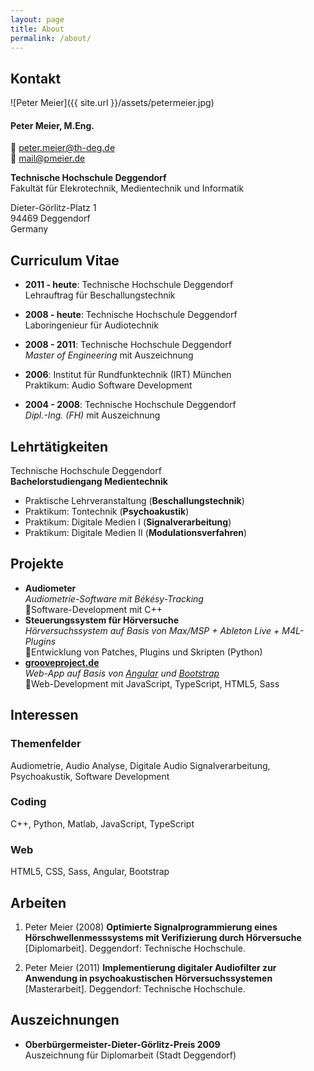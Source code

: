 ```yaml
---
layout: page
title: About
permalink: /about/
---
```


## Kontakt

![Peter Meier]({{ site.url }}/assets/petermeier.jpg)

#### **Peter Meier, M.Eng.**
📧 [peter.meier@th-deg.de](mailto:peter.meier@th-deg.de)<br>
📧 [mail@pmeier.de](mailto:mail@pmeier.de)

**Technische Hochschule Deggendorf**<br>
Fakultät für Elekrotechnik, Medientechnik und Informatik

Dieter-Görlitz-Platz 1<br>
94469 Deggendorf<br>
Germany

## Curriculum Vitae

- **2011 - heute**: Technische Hochschule Deggendorf
<br>Lehrauftrag für Beschallungstechnik

- **2008 - heute**: Technische Hochschule Deggendorf
<br>Laboringenieur für Audiotechnik

- **2008 - 2011**: Technische Hochschule Deggendorf
<br>_Master of Engineering_ mit Auszeichnung

- **2006**: Institut für Rundfunktechnik (IRT) München
<br>Praktikum: Audio Software Development

- **2004 - 2008**: Technische Hochschule Deggendorf
<br>_Dipl.-Ing. (FH)_ mit Auszeichnung

## Lehrtätigkeiten

Technische Hochschule Deggendorf<br>
**Bachelorstudiengang Medientechnik**

- Praktische Lehrveranstaltung (**Beschallungstechnik**)
- Praktikum: Tontechnik (**Psychoakustik**)
- Praktikum: Digitale Medien I (**Signalverarbeitung**)
- Praktikum: Digitale Medien II (**Modulationsverfahren**)

## Projekte

- **Audiometer**<br>
_Audiometrie-Software mit Békésy-Tracking_<br>
🚩Software-Development mit C++
- **Steuerungssystem für Hörversuche**<br>
_Hörversuchssystem auf Basis von Max/MSP + Ableton Live + M4L-Plugins_<br>
🚩Entwicklung von Patches, Plugins und Skripten (Python)
- **[grooveproject.de](http://www.grooveproject.de)**<br>
_Web-App auf Basis von [Angular](https://angular.io) und [Bootstrap](http://getbootstrap.com/)_<br>
🚩Web-Development mit JavaScript, TypeScript, HTML5, Sass

## Interessen

### Themenfelder

Audiometrie, Audio Analyse, Digitale Audio Signalverarbeitung, Psychoakustik, Software Development

### Coding

C++, Python, Matlab, JavaScript, TypeScript

### Web

HTML5, CSS, Sass, Angular, Bootstrap

## Arbeiten

1. Peter Meier (2008) **Optimierte Signalprogrammierung eines Hörschwellenmesssystems mit Verifizierung durch Hörversuche** [Diplomarbeit]. Deggendorf: Technische Hochschule.

2. Peter Meier (2011) **Implementierung digitaler Audiofilter zur Anwendung in psychoakustischen Hörversuchssystemen** [Masterarbeit]. Deggendorf: Technische Hochschule.

## Auszeichnungen

- **Oberbürgermeister-Dieter-Görlitz-Preis 2009**<br>
Auszeichnung für Diplomarbeit (Stadt Deggendorf)
